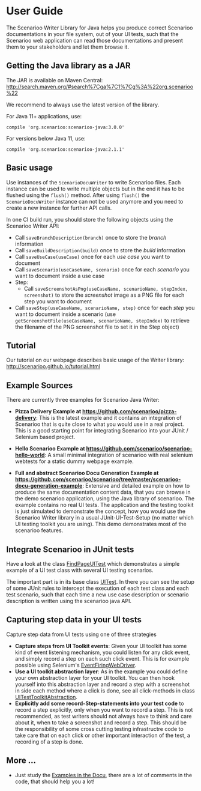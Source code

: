 # User Guide

The Scenarioo Writer Library for Java helps you produce correct Scenarioo documentations in your file system, out of your UI tests, such that the Scenarioo web application can read those documentations and present them to your stakeholders and let them browse it.

## Getting the Java library as a JAR

The JAR is available on Maven Central:
http://search.maven.org/#search%7Cga%7C1%7Cg%3A%22org.scenarioo%22

We recommend to always use the latest version of the library.

For Java 11+ applications, use:

`compile 'org.scenarioo:scenarioo-java:3.0.0'`

For versions below Java 11, use:

`compile 'org.scenarioo:scenarioo-java:2.1.1'`

## Basic usage

Use instances of the `ScenarioDocuWriter` to write Scenarioo files. Each instance can be used to write multiple objects but in the end it has to be flushed using the `flush()` method. After using `flush()` the `ScenarioDocuWriter` instance can not be used anymore and you need to create a new instance for further API calls.

In one CI build run, you should store the following objects using the Scenarioo Writer API:

* Call `saveBranchDescription(branch)` once to store the *branch* information
* Call `saveBuildDescription(build)` once to store the *build* information
* Call `saveUseCase(useCase)` once for each *use case* you want to document
* Call `saveScenario(useCaseName, scenario)` once for each *scenario* you want to document inside a use case
* Step:
  * Call `saveScreenshotAsPng(useCaseName, scenarioName, stepIndex, screenshot)` to store the *screenshot* image as a PNG file for each step you want to document
* Call `saveStep(useCaseName, scenarioName, step)` once for each *step* you want to document inside a scenario (use `getScreenshotFile(useCaseName, scenarioName, stepIndex)` to retrieve the filename of the PNG screenshot file to set it in the Step object)

## Tutorial

Our tutorial on our webpage describes basic usage of the Writer library:
http://scenarioo.github.io/tutorial.html


## Example Sources

There are currently three examples for Scenarioo Java Writer:

* **Pizza Delivery Example at https://github.com/scenarioo/pizza-delivery**: This is the latest example and it contains an integration of Scenarioo that is quite close to what you would use in a real project. This is a good starting point for integrating Scenarioo into your JUnit / Selenium based project.

* **Hello Scenarioo Example at https://github.com/scenarioo/scenarioo-hello-world**: A small minimal integration of scenarioo with real selenium webtests for a static dummy webpage example.

* **Full and abstract Scenarioo Docu Generation Example at https://github.com/scenarioo/scenarioo/tree/master/scenarioo-docu-generation-example**: Extensive and detailed example on how to produce the same documentation content data, that you can browse in the demo scenarioo application, using the Java library of scenarioo. The example contains no real UI tests. The application and the testing toolkit is just simulated to demonstrate the concept, how you would use the Scenarioo Writer library in a usual JUnit-UI-Test-Setup (no matter which UI testing toolkit you are using).
This demo demonstrates most of the scenarioo features.

## Integrate Scenarioo in JUnit tests

Have a look at the class [FindPageUITest](https://github.com/scenarioo/scenarioo/blob/develop/scenarioo-docu-generation-example/src/test/java/org/scenarioo/uitest/example/testcases/FindPageUITest.java) which demonstrates a simple example of a UI test class with several UI testing scenarios.

The important part is in its base class [UITest](https://github.com/scenarioo/scenarioo/blob/develop/scenarioo-docu-generation-example/src/test/java/org/scenarioo/uitest/example/infrastructure/UITest.java). In there you can see the setup of some JUnit rules to intercept the execution of each test class and each test scenario, such that each time a new use case description or scenario description is written using the scenarioo java API. 

## Capturing step data in your UI tests

Capture step data from UI tests using one of three strategies

* **Capture steps from UI Toolkit events**: Given your UI toolkit has some kind of event listening mechanism, you could listen for any click event, and simply record a step on each such click event. This is for example possible using Selenium's [EventFiringWebDriver](http://www.google.ch/url?sa=t&rct=j&q=&esrc=s&source=web&cd=1&cad=rja&uact=8&ved=0CBwQFjAA&url=http%3A%2F%2Fselenium.googlecode.com%2Fgit%2Fdocs%2Fapi%2Fjava%2Forg%2Fopenqa%2Fselenium%2Fsupport%2Fevents%2FEventFiringWebDriver.html&ei=TrisU8DuK-3n7Aa18oD4Aw&usg=AFQjCNHNlEkBp02XLMHIg4wkw5e5pRlOQQ&sig2=wvJ_AYBCvQSqGlLK5-9uHA&bvm=bv.69837884,d.ZGU). 
* **Use a UI toolkit abstraction layer**: As in the example you could define your own abstraction layer for your UI toolkit. You can then hook yourself into this abstraction layer and record a step with a screenshot in side each method where a click is done, see all click-methods in class [UITestToolkitAbstraction](https://github.com/scenarioo/scenarioo/blob/develop/scenarioo-docu-generation-example/src/test/java/org/scenarioo/uitest/example/infrastructure/UITestToolkitAbstraction.java).
* **Explicitly add some record-Step-statements into your test code** to record a step explicitly, only when you want to record a step. This is not recommended, as test writers should not always have to think and care about it, when to take a screenshot and record a step. This should be the responsibility of some cross cutting testing infrastructre code to take care that on each click or other important interaction of the test, a recording of a step is done.

## More ...

* Just study the [Examples in the Docu](http://scenarioo.org/docs/master/examples.html), there are a lot of comments in the code, that should help you a lot!
